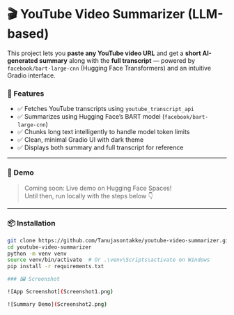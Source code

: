
# 🎬 YouTube Video Summarizer (LLM-based)

This project lets you **paste any YouTube video URL** and get a **short AI-generated summary** along with the **full transcript** — powered by `facebook/bart-large-cnn` (Hugging Face Transformers) and an intuitive Gradio interface.

### 🌟 Features
- ✅ Fetches YouTube transcripts using `youtube_transcript_api`
- ✅ Summarizes using Hugging Face’s BART model (`facebook/bart-large-cnn`)
- ✅ Chunks long text intelligently to handle model token limits
- ✅ Clean, minimal Gradio UI with dark theme
- ✅ Displays both summary and full transcript for reference

---

### 🚀 Demo

> Coming soon: Live demo on Hugging Face Spaces!  
> Until then, run locally with the steps below 👇

---

### 📦 Installation

```bash
git clone https://github.com/Tanujasontakke/youtube-video-summarizer.git
cd youtube-video-summarizer
python -m venv venv
source venv/bin/activate  # Or .\venv\Scripts\activate on Windows
pip install -r requirements.txt

### 🖼️ Screenshot

![App Screenshot](Screenshot1.png)

![Summary Demo](Screenshot2.png)

